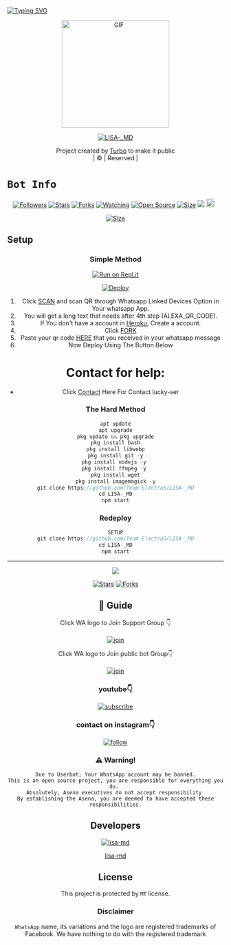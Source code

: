 [![Typing SVG](https://readme-typing-svg.herokuapp.com?size=30&color=F753EE&lines=Welcome+To+lisamd-UFA-LUCKY-SER;This+Bot+Made+By+luckyser)](https://git.io/typing-svg)
<div align="center">
        <img src="https://i.imgur.com/PnnIpnm.jpeg" alt="GIF" width="250" height="250"/>
</p>

<a href="#"><img title="LISA-_MD" src="https://img.shields.io/badge/LISA-_MD-green?colorA=%23ff0000&colorB=%23017e40&style=for-the-badge"></a>
</p>
  <p align="center">
</p>
</div>
<p align="center">
Project created by <a href="https://github.com/Team-Electra5">Turbo</a> to make it public
    <br>
       | © |
        Reserved |
    <br> 
</p>

# ```Bot Info```
<p align="center">
<a href="https://github.com/Team-Electra5/followers"><img title="Followers" src="https://img.shields.io/github/followers/Team-Electra5?color=red&style=flat-square"></a>
<a href="https://github.com/Team-Electra5/LISA-_MD/stargazers/"><img title="Stars" src="https://img.shields.io/github/stars/Team-Electra5/LISA-_MD?color=blue&style=flat-square"></a>
<a href="https://github.com/Team-Electra5/LISA-_MD/network/members"><img title="Forks" src="https://img.shields.io/github/forks/Team-Electra5/LISA-_MD?color=red&style=flat-square"></a>
<a href="https://github.com/Team-Electra5/LISA-_MD/watchers"><img title="Watching" src="https://img.shields.io/github/watchers/Team-Electra5/LISA-_MD?label=Watchers&color=blue&style=flat-square"></a>
<a href="https://github.com/Team-Electra5/LISA-_MD"><img title="Open Source" src="https://img.shields.io/badge/Author-Turbo%20Mods%20Inc.-red?v=103"></a>
<a href="https://github.com/TURBOHYPER/Toxic-Alexa_V3/"><img title="Size" src="https://img.shields.io/github/repo-size/Team-Electra5/LISA-_MD?style=flat-square&color=green"></a>
<a href="https://hits.seeyoufarm.com"><img src="https://hits.seeyoufarm.com/api/count/incr/badge.svg?url=https%3A%2F%2Fgithub.com%2Team-Electra5%2FToxic-Alexa_V3&count_bg=%2379C83D&title_bg=%23555555&icon=probot.svg&icon_color=%2300FF6D&title=hits&edge_flat=false"/></a>
<a href="https://github.com/Team-Electra5/LISA-_MD/graphs/commit-activity"><img height="20" src="https://img.shields.io/badge/Maintained%3F-yes-green.svg"></a>&nbsp;&nbsp;
</p>
<p align='center'>
    </p>

<p align="center">
<a href="https://youtu.be/fHFBLrGrVXo"><img title="Size" src="https://img.shields.io/badge/Tutorial-Video-green"></a>
</p>

<p align="center">
<a ![Profile Views](https://hits.seeyoufarm.com/api/count/incr/badge.svg?url=https://github.com/TURBOHYPER/Toxic-Alexa_V3&title=Toxic-Alexa_V3%20Views)
</p>

## Setup
<div align="center">

  ### Simple Method
 
[![Run on Repl.it](https://repl.it/badge/github/quiec/whatsAlfa)](https://replit.com/@Team-Electra5/LISA-_MD?output%20only=1&lite=1#index.js)

[![Deploy](https://www.herokucdn.com/deploy/button.svg)](https://heroku.com/deploy?template=https://github.com/Team-Electra5/LISA-_MD) 
<br>
        
1. Click [SCAN](https://replit.com/@Team-Electra5/LISA-_MD?output%20only=1&lite=1#index.js) and scan QR through Whatsapp Linked Devices Option in Your whatsapp App.
2. You will get a long text that needs after 4th step (ALEXA_QR_CODE).
3. If You don't have a account in [Heroku](https://signup.heroku.com/), Create a account.
4. Click [FORK](https://github.com/Team-Electra5/LISA-_MD/fork)
5. Paste your qr code [HERE](https://github.com/Team-Electra5/LISA-_MD/blob/main/session.json) that you received in your whatsapp message
6. Now Deploy Using The Button Below
   <br>
# Contact for help:
   * Click [Contact](https://wa.me/918136880986?text=Need+Help🙂) Here For Contact lucky-ser
 
### The Hard Method
```js
apt update
apt upgrade
pkg update && pkg upgrade
pkg install bash
pkg install libwebp
pkg install git -y
pkg install nodejs -y 
pkg install ffmpeg -y 
pkg install wget
pkg install imagemagick -y
git clone https://github.com/Team-Electra5/LISA-_MD
cd LISA-_MD
npm start
```
      
  
### Redeploy
```js
SETUP
git clone https://github.com/Team-Electra5/LISA-_MD
cd LISA-_MD
npm start
```

----

  <p align="center">
  <a href="https://github.com/Team-Electra5/LISA-_MD">
    
<a href="https://github.com/Team-Electra5/followers">
<img src="https://img.shields.io/github/repo-size/farhan-dqz/Julie-Mwol?color=green&label=Repo%20total%20size&style=plastic">
<p align="center">
<a href="https://github.com/Team-Electra5/LISA-_MD/followers"
<img title="Followers" src="https://img.shields.io/github/followers/?color=blue&style=flat-square"></a>
<a href="https://github.com/Team-Electra5/LISA-_MD/stargazers/"><img title="Stars" src="https://img.shields.io/github/stars/Team-Electra5/LISA-_MD?color=blue&style=flat-trangle"></a>
<a href="https://github.com/Team-Electra5/LISA-_MD/network/members"><img title="Forks" src="https://img.shields.io/github/forks/Team-Electra5/LISA-_MD?color=blue&style=flat-trangle"></a>
</p>

## 📢 Guide
Click WA logo to Join Support Group 👇
    <br>
<br>
  [![join](https://github.com/Alien-alfa/PublicBot/blob/main/wlogo.svg.png)](https://chat.whatsapp.com/DOvxyX2FkrbGR5Pf0bWnFE)
  <div align="center">


Click WA logo to Join public bot Group👇
    <br>
<br>
  [![join](https://github.com/Alien-alfa/PublicBot/blob/main/wlogo.svg.png)](https://chat.whatsapp.com/HRJ72owxIvdGXRK0OqeCEW)
  <div align="center">

  </div>

### youtube👇

[![subscribe](https://i.ibb.co/mqttCVQ/images-1-1.png)](https://youtu.be/fHFBLrGrVXo)


### contact on instagram👇

[![follow](https://i.ibb.co/zHdm4Hj/images-5-2.jpg)](https://www.instagram.com/ys_remo_sir)


### ⚠️ Warning! 
```
Due to Userbot; Your WhatsApp account may be banned.
This is an open source project, you are responsible for everything you do. 
Absolutely, Asena executives do not accept responsibility.
By establishing the Asena, you are deemed to have accepted these responsibilities.
```
          
## Developers
  <div align="center">
    
  [![lisa-md](https://github.comhttps://i.imgur.com/PnnIpnm.png?size=100)](https://github.com/Team-Electra5)
    
[lisa-md](https://github.com/Team-Electra5)
  </div>
    
    


## License
This project is protected by `MT` license.

### Disclaimer
`WhatsApp` name, its variations and the logo are registered trademarks of Facebook. We have nothing to do with the registered trademark
